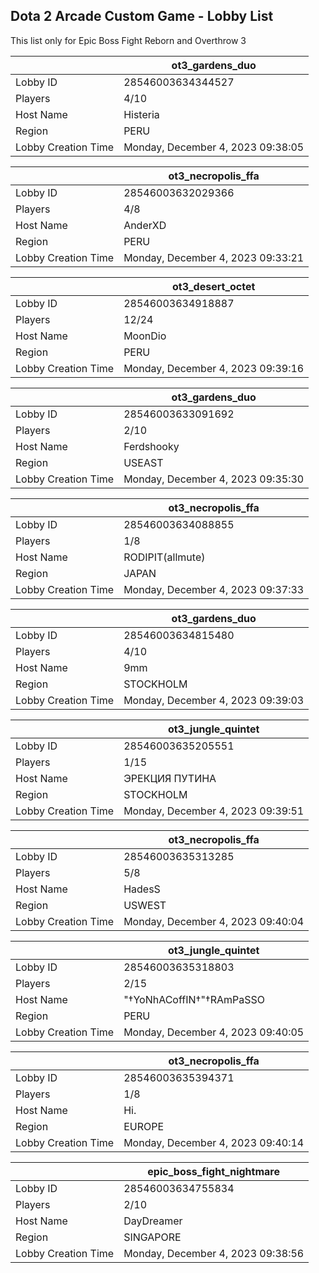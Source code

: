 ## Dota 2 Arcade Custom Game - Lobby List

This list only for Epic Boss Fight Reborn and Overthrow 3

|  | ot3_gardens_duo |
| ------ | ------ |
| Lobby ID | 28546003634344527 |
| Players | 4/10 |
| Host Name | Histeria |
| Region | PERU |
| Lobby Creation Time | Monday, December 4, 2023 09:38:05 |


|  | ot3_necropolis_ffa |
| ------ | ------ |
| Lobby ID | 28546003632029366 |
| Players | 4/8 |
| Host Name | AnderXD |
| Region | PERU |
| Lobby Creation Time | Monday, December 4, 2023 09:33:21 |


|  | ot3_desert_octet |
| ------ | ------ |
| Lobby ID | 28546003634918887 |
| Players | 12/24 |
| Host Name | MoonDio |
| Region | PERU |
| Lobby Creation Time | Monday, December 4, 2023 09:39:16 |


|  | ot3_gardens_duo |
| ------ | ------ |
| Lobby ID | 28546003633091692 |
| Players | 2/10 |
| Host Name | Ferdshooky |
| Region | USEAST |
| Lobby Creation Time | Monday, December 4, 2023 09:35:30 |


|  | ot3_necropolis_ffa |
| ------ | ------ |
| Lobby ID | 28546003634088855 |
| Players | 1/8 |
| Host Name | RODIPIT(allmute) |
| Region | JAPAN |
| Lobby Creation Time | Monday, December 4, 2023 09:37:33 |


|  | ot3_gardens_duo |
| ------ | ------ |
| Lobby ID | 28546003634815480 |
| Players | 4/10 |
| Host Name | 9mm |
| Region | STOCKHOLM |
| Lobby Creation Time | Monday, December 4, 2023 09:39:03 |


|  | ot3_jungle_quintet |
| ------ | ------ |
| Lobby ID | 28546003635205551 |
| Players | 1/15 |
| Host Name | ЭРЕКЦИЯ ПУТИНА |
| Region | STOCKHOLM |
| Lobby Creation Time | Monday, December 4, 2023 09:39:51 |


|  | ot3_necropolis_ffa |
| ------ | ------ |
| Lobby ID | 28546003635313285 |
| Players | 5/8 |
| Host Name | HadesS |
| Region | USWEST |
| Lobby Creation Time | Monday, December 4, 2023 09:40:04 |


|  | ot3_jungle_quintet |
| ------ | ------ |
| Lobby ID | 28546003635318803 |
| Players | 2/15 |
| Host Name | "†YoNhACoffIN†"†RAmPaSSO |
| Region | PERU |
| Lobby Creation Time | Monday, December 4, 2023 09:40:05 |


|  | ot3_necropolis_ffa |
| ------ | ------ |
| Lobby ID | 28546003635394371 |
| Players | 1/8 |
| Host Name | Hi. |
| Region | EUROPE |
| Lobby Creation Time | Monday, December 4, 2023 09:40:14 |


|  | epic_boss_fight_nightmare |
| ------ | ------ |
| Lobby ID | 28546003634755834 |
| Players | 2/10 |
| Host Name | DayDreamer |
| Region | SINGAPORE |
| Lobby Creation Time | Monday, December 4, 2023 09:38:56 |


